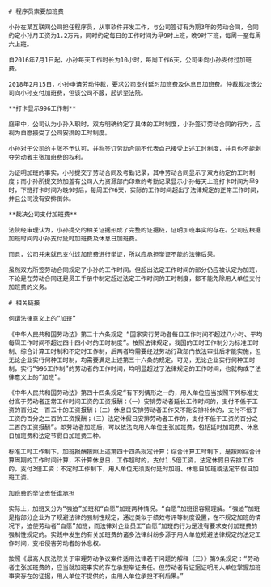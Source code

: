     # 程序员索要加班费

    小孙在某互联网公司担任程序员，从事软件开发工作，与公司签订有为期3年的劳动合同，合同约定小孙月工资为1.2万元，同时约定每日的工作时间为早9时上班，晚9时下班，每周一至每周六上班。

    自2016年7月1日起，小孙每天工作时长为10小时，每周工作6天，公司未向小孙支付过加班费。

    2018年2月15日，小孙申请劳动仲裁，要求公司支付延时加班费及休息日加班费。仲裁裁决该公司向小孙支付加班费，但该公司不服，起诉至法院。

    **打卡显示996工作制**

    庭审中，公司认为小孙入职时，双方明确约定了具体的工时制度，小孙签订劳动合同的行为，应视为自愿接受了公司安排的工时制度。

    小孙对于公司的主张不予认可，并称签订劳动合同不代表自己接受上述工时制度，并且也不能剥夺劳动者主张加班费的权利。

    为证明加班的事实，小孙提交了劳动合同及考勤记录，其中劳动合同显示了双方约定的工时制度；而小孙所提交的加盖有公司人力资源部门印章的考勤记录显示小孙每天上班打卡时间为早9时，下班打卡时间为晚9时后，每周工作6天，实际的工作时间超出了法律规定的正常工作时间，并且公司没有安排倒休。

    **裁决公司支付加班费**

    法院经审理认为，小孙提交的相关证据形成了完整的证据链，证明加班事实的存在。公司应根据加班时间向小孙支付延时加班费及休息日加班费。

    而且，公司并未就已支付过加班费进行举证，所以应承担举证不能的法律后果。

    虽然双方所签劳动合同规定了小孙的工作时间，但超出法定工作时间的部分仍应被认定为加班，不论是在劳动合同还是员工手册中制定超过法定工作时间的工时制度，都不能免除用人单位支付加班费的义务。

    # 相关链接

    何谓法律意义上的“加班”

    《中华人民共和国劳动法》第三十六条规定 “国家实行劳动者每日工作时间不超过八小时、平均每周工作时间不超过四十四小时的工时制度”。按照法律规定，我国的工时工作制分为标准工时制、综合计算工时制和不定时工作制，后两者均需要经过劳动行政部门依法审批后才能实施，但无论企业实行何种工时制，均需要满足上述第三十六条的规定。可见，无论企业实行何种工时制，实行“996工作制”的劳动者的工作时间，均明显超过了法律规定的工作时间，也就构成了法律意义上的“加班”。

    《中华人民共和国劳动法》第四十四条规定“有下列情形之一的，用人单位应当按照下列标准支付高于劳动者正常工作时间工资的工资报酬：（一）安排劳动者延长工作时间的，支付不低于工资的百分之一百五十的工资报酬；（二）休息日安排劳动者工作又不能安排补休的，支付不低于工资的百分之二百的工资报酬；（三）法定休假日安排劳动者工作的，支付不低于工资的百分之三百的工资报酬”。即劳动者加班后，可以依法向用人单位主张加班费，包括延时加班费、休息日加班费和法定节假日加班费三种。

    标准工时工作制下，加班报酬按照上述第四十四条规定计算；综合计算工时制下，是按照综合计算周期的工作时间计算，不计算休息日，工作超时的，支付1.5倍工资，法定休假日安排工作的，支付3倍工资；不定时工作制下，用人单位无须支付延时加班、休息日加班或法定节假日加班工资。

    加班费的举证责任谁承担

    实际上，加班又分为“强迫”加班和“自愿”加班两种情况。“自愿”加班很容易理解。“强迫”加班是指部分企业为了规避法律的强制性规定，通过类似于绩效考评等制度设置，在不规定加班的情况下，迫使劳动者“自愿”加班，而法律对企业员工“自愿”加班的行为是没有要求支付加班费的强制性规定的。实践中发生的有关加班费的诸多法律纠纷多源于用人单位规避法律规定的法定工作时间，变相侵害劳动者的休息权。

    按照《最高人民法院关于审理劳动争议案件适用法律若干问题的解释（三）》第9条规定：“劳动者主张加班费的，应当就加班事实的存在承担举证责任。但劳动者有证据证明用人单位掌握加班事实存在的证据，用人单位不提供的，由用人单位承担不利后果。”
    
    
